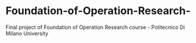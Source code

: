 # Foundation-of-Operation-Research-
Final project of Foundation of Operation Research course - Politecnico Di Milano University
